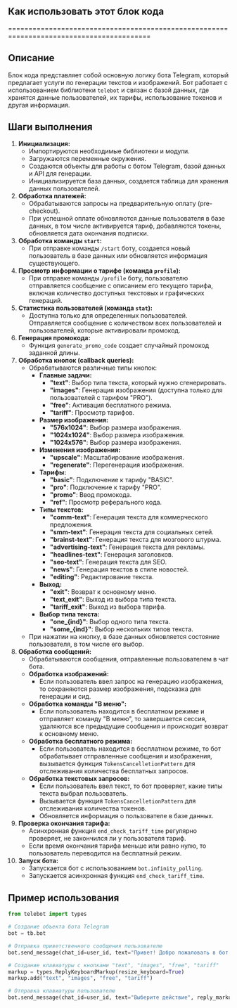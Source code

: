 ## Как использовать этот блок кода
=========================================================================================

Описание
-------------------------
Блок кода представляет собой основную логику бота Telegram, который предлагает услуги по генерации текстов и изображений. Бот работает с использованием библиотеки `telebot` и  связан с базой данных, где хранятся данные пользователей, их тарифы, использование токенов и другая информация.

Шаги выполнения
-------------------------
1. **Инициализация:**
    - Импортируются необходимые библиотеки и модули.
    - Загружаются переменные окружения.
    - Создаются объекты для работы с ботом Telegram, базой данных и API для генерации.
    - Инициализируется база данных, создается таблица для хранения данных пользователей.
2. **Обработка платежей:**
    - Обрабатываются запросы на предварительную оплату (pre-checkout).
    - При успешной оплате обновляются данные пользователя в базе данных, в том числе активируется тариф, добавляются токены, обновляется дата окончания подписки.
3. **Обработка команды `start`:**
    - При отправке команды `/start` боту, создается новый пользователь в базе данных или обновляется информация существующего.
4. **Просмотр информации о тарифе (команда `profile`):**
    - При отправке команды `/profile` боту, пользователю отправляется сообщение с описанием его текущего тарифа, включая количество доступных текстовых и графических генераций.
5. **Статистика пользователей (команда `stat`):**
    - Доступна только для определенных пользователей. Отправляется сообщение с количеством всех пользователей и пользователей, которые активировали промокод.
6. **Генерация промокода:**
    - Функция `generate_promo_code` создает случайный промокод заданной длины.
7. **Обработка кнопок (callback queries):**
    - Обрабатываются различные типы кнопок:
        - **Главные задачи:** 
            - **"text"**: Выбор типа текста, который нужно сгенерировать.
            - **"images"**: Генерация изображения (доступна только для пользователей с тарифом "PRO").
            - **"free"**: Активация бесплатного режима.
            - **"tariff"**:  Просмотр тарифов.
        - **Размер изображения:** 
            - **"576x1024"**:  Выбор размера изображения.
            - **"1024x1024"**:  Выбор размера изображения.
            - **"1024x576"**:  Выбор размера изображения.
        - **Изменения изображения:**
            - **"upscale"**: Масштабирование изображения.
            - **"regenerate"**: Перегенерация изображения.
        - **Тарифы:**
            - **"basic"**: Подключение к тарифу "BASIC".
            - **"pro"**: Подключение к тарифу "PRO".
            - **"promo"**: Ввод промокода.
            - **"ref"**: Просмотр реферального кода.
        - **Типы текстов:** 
            - **"comm-text"**:  Генерация текста для коммерческого предложения.
            - **"smm-text"**:  Генерация текста для социальных сетей.
            - **"brainst-text"**:  Генерация текста для мозгового штурма.
            - **"advertising-text"**:  Генерация текста для рекламы.
            - **"headlines-text"**:  Генерация заголовков.
            - **"seo-text"**:  Генерация текста для SEO.
            - **"news"**:  Генерация текстов в стиле новостей.
            - **"editing"**:  Редактирование текста.
        - **Выход:**
            - **"exit"**: Возврат к основному меню.
            - **"text_exit"**: Выход из выбора типа текста.
            - **"tariff_exit"**: Выход из выбора тарифа.
        - **Выбор типа текста:**
            - **"one_{ind}"**: Выбор одного типа текста.
            - **"some_{ind}"**: Выбор нескольких типов текста.
    - При нажатии на кнопку, в базе данных обновляется состояние пользователя, в том числе его выбор.
8. **Обработка сообщений:**
    - Обрабатываются сообщения, отправленные пользователем в чат бота.
    - **Обработка изображений:** 
        - Если пользователь ввел запрос на генерацию изображения, то сохраняются размер изображения, подсказка для генерации и сид.
    - **Обработка команды "В меню":**
        - Если пользователь находится в бесплатном режиме и отправляет команду "В меню", то завершается сессия, удаляются все предыдущие сообщения и происходит возврат к основному меню.
    - **Обработка бесплатного режима:**
        - Если пользователь находится в бесплатном режиме, то бот обрабатывает отправленные сообщения и изображения, вызывается функция `TokensCancelletionPattern` для отслеживания количества бесплатных запросов.
    - **Обработка текстовых запросов:**
        - Если пользователь ввел текст, то бот проверяет, какие типы текста выбрал пользователь.
        - Вызывается функция `TokensCancelletionPattern` для отслеживания количества токенов.
        - Обновляется информация о пользователе в базе данных.
9. **Проверка окончания тарифа:**
    - Асинхронная функция `end_check_tariff_time` регулярно проверяет, не закончился ли у пользователя тариф.
    - Если время окончания тарифа меньше или равно нулю, то пользователь переводится на бесплатный режим.
10. **Запуск бота:**
    - Запускается бот с использованием `bot.infinity_polling`.
    - Запускается асинхронная функция `end_check_tariff_time`.

Пример использования
-------------------------

```python
from telebot import types

# Создание объекта бота Telegram
bot = tb.bot

# Отправка приветственного сообщения пользователю
bot.send_message(chat_id=user_id, text="Привет! Добро пожаловать в бот.")

# Создание клавиатуры с кнопками "text", "images", "free", "tariff"
markup = types.ReplyKeyboardMarkup(resize_keyboard=True)
markup.add("text", "images", "free", "tariff")

# Отправка клавиатуры пользователю
bot.send_message(chat_id=user_id, text="Выберите действие", reply_markup=markup)
```